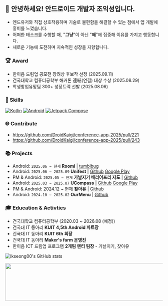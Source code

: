 ## 👟 안녕하세요! 안드로이드 개발자 조익성입니다.

- 엔드유저와 직접 상호작용하며 기술로 불편함을 해결할 수 있는 점에서 앱 개발에 흥미를 느꼈습니다.
- 어떠한 태스크를 수행할 때, "**그냥**"이 아닌 "**왜**"에 집중해 이유를 가지고 행동합니다.
- 새로운 기능에 도전하며 지속적인 성장을 지향합니다.

<!---
ikseong00/ikseong00 is a ✨ special ✨ repository because its `README.md` (this file) appears on your GitHub profile.
You can click the Preview link to take a look at your changes.
--->

### 🏆 Award

- 한이음 드림업 공모전 장려상 후보작 선정 (2025.09.11)
- 건국대학교 컴퓨터공학부 해커톤 連結(연결) 대상 수상 (2025.08.29)
- 학생창업유망팀 300+ 성장트랙 선발 (2025.08.06)

### 🧩 Skills

[![Kotlin](https://img.shields.io/badge/Kotlin-7F52FF?logo=kotlin&logoColor=white)]()
[![Android](https://img.shields.io/badge/Android-3DDC84?logo=android&logoColor=white)]()
[![Jetpack Compose](https://img.shields.io/badge/Jetpack_Compose-4285F4?logo=jetpackcompose&logoColor=white)]()

### 🌐 Contribute
- https://github.com/DroidKaigi/conference-app-2025/pull/221
- https://github.com/DroidKaigi/conference-app-2025/pull/243


### 📚 Projects

- Android: `2025.06 ~ 현재` **Roomi** | [tumblbug](https://tumblbug.com/roomi_)
- Android: `2025.06 ~ 2025.09` **Unifest** | [Github](https://github.com/Project-Unifest/unifest-android) [Google Play](https://play.google.com/store/apps/details?id=com.unifest.android)
- PM & Android: `2025.05 ~ 현재` **가날지기 배리어프리 지도** | [Github](https://github.com/KU-Barrier-Free/KU-Barrier-Free-Android)
- Android: `2025.03 ~ 2025.07` **UCompass** | [Github](https://github.com/YangJJune/U-Compass) [Google Play](https://play.google.com/store/apps/details?id=com.ikseong.ucompass&pli=1)
- PM & Android: 2024.12 ~ 현재 **찾아유** | [Github](https://github.com/FindYou-Kuit/FindYou-Android)
- Android: `2024.10 ~ 2025.02` **OurMenu** | [Github](https://github.com/OurMenu/OurMenu-FE)

### 🎓 Education & Activties
- 건국대학교 컴퓨터공학부 (2020.03 ~ 2026.08 (예정))
- 건국대 IT 동아리 **KUIT 4,5th Android 파트장**
- 건국대 IT 동아리 **KUIT 6th 회장**
- 건국대 IT 동아리 **Maker's farm 운영진**
- 한이음 ICT 드림업 프로그램 **2개팀 멘티 팀장** - 가날지기, 찾아유

![ikseong00's GitHub stats](https://github-readme-stats.vercel.app/api?username=ikseong00&theme=graywhite)

<a href="https://www.gitanimals.org/en_US?utm_medium=image&utm_source=ikseong00&utm_content=line">
  <img
    src="https://render.gitanimals.org/lines/ikseong00"
    width="600"
    height="120"
  />
</a>

